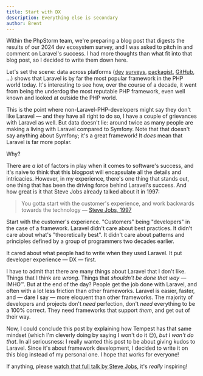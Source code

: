 ```yaml
---
title: Start with DX
description: Everything else is secondary
author: Brent
---
```


Within the PhpStorm team, we're preparing a blog post that digests the results of our 2024 dev ecosystem survey, and I was asked to pitch in and comment on Laravel's success. I had more thoughts than what fit into that blog post, so I decided to write them down here. 

Let's set the scene: data across platforms ([dev](https://www.jetbrains.com/lp/devecosystem-2023/php/#php_frameworks) [surveys](https://survey.stackoverflow.co/2024/technology/#1-web-frameworks-and-technologies), [packagist](https://packagist.org/packages/laravel/framework/stats), [GitHub](https://github.com/EvanLi/Github-Ranking/blob/master/Top100/PHP.md), …) shows that Laravel is by far the most popular framework in the PHP world today. It's interesting to see how, over the course of a decade, it went from being the underdog the most reputable PHP framework, even well known and looked at outside the PHP world.

This is the point where non-Laravel-PHP-developers might say they don't like Laravel — and they have all right to do so, I have a couple of grievances with Laravel as well. But data doesn't lie: around twice as many people are making a living with Laravel compared to Symfony. Note that that doesn't say anything about Symfony; it's a great framework! It _does_ mean that Laravel is far more poplar.

Why?

There are _a lot_ of factors in play when it comes to software's success, and it's naive to think that this blogpost will encapsulate all the details and intricacies. However, in my experience, there's one thing that stands out, one thing that has been the driving force behind Laravel's success. And how great is it that Steve Jobs already talked about it in 1997: 

> You gotta start with the customer's experience, and work backwards towards the technology — [Steve Jobs, 1997](https://www.youtube.com/watch?v=XcG6CpxKFnU)

Start with the customer's experience. "Customers" being "developers" in the case of a framework. Laravel didn't care about best practices. It didn't care about what's "theoretically best". It didn't care about patterns and principles defined by a group of programmers two decades earlier. 

It cared about what people had to write when they used Laravel. It put developer experience — DX — first.

I have to admit that there are many things about Laravel that I don't like. Things that I think are _wrong_. Things that _shouldn't be done that way_ — IMHO™. But at the end of the day? People get the job done with Laravel, and often with a lot less friction than other frameworks. Laravel is easier, faster, and — dare I say — more eloquent than other frameworks. The majority of developers and projects don't _need_ perfection, don't _need_ everything to be a 100% correct. They need frameworks that support _them_, and get out of their way.

Now, I could conclude this post by explaining how Tempest has that same mindset (which I'm cleverly doing by saying I won't do it 😉), _but I won't do that_. In all seriousness: I really wanted this post to be about giving kudos to Laravel. Since it's about framework development, I decided to write it on this blog instead of my personal one. I hope that works for everyone!

If anything, please [watch that full talk by Steve Jobs](https://www.youtube.com/watch?v=XcG6CpxKFnU), it's _really_ inspiring!